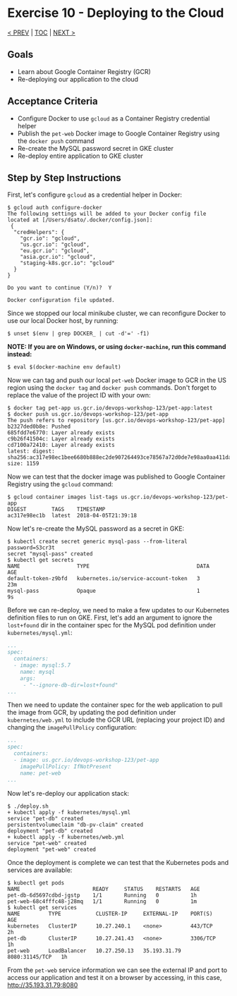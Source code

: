 # Exercise 10 - Deploying to the Cloud
[< PREV](9-cloud-migration.md) | [TOC](README.md) | [NEXT >](11-continuous-delivery-gocd.md)


## Goals

* Learn about Google Container Registry (GCR)
* Re-deploying our application to the cloud

## Acceptance Criteria

* Configure Docker to use `gcloud` as a Container Registry credential helper
* Publish the `pet-web` Docker image to Google Container Registry using the
`docker push` command
* Re-create the MySQL password secret in GKE cluster
* Re-deploy entire application to GKE cluster

## Step by Step Instructions

First, let's configure `gcloud` as a credential helper in Docker:

```shell
$ gcloud auth configure-docker
The following settings will be added to your Docker config file
located at [/Users/dsato/.docker/config.json]:
 {
  "credHelpers": {
    "gcr.io": "gcloud",
    "us.gcr.io": "gcloud",
    "eu.gcr.io": "gcloud",
    "asia.gcr.io": "gcloud",
    "staging-k8s.gcr.io": "gcloud"
  }
}

Do you want to continue (Y/n)?  Y

Docker configuration file updated.
```

Since we stopped our local minikube cluster, we can reconfigure Docker to use
our local Docker host, by running:

```shell
$ unset $(env | grep DOCKER_ | cut -d'=' -f1)
```

**NOTE: If you are on Windows, or using `docker-machine`, run this command
instead:**

```shell
$ eval $(docker-machine env default)
```

Now we can tag and push our local `pet-web` Docker image to GCR in the US region
using the `docker tag` and `docker push` commands. Don't forget to replace the
value of the project ID with your own:

```shell
$ docker tag pet-app us.gcr.io/devops-workshop-123/pet-app:latest
$ docker push us.gcr.io/devops-workshop-123/pet-app
The push refers to repository [us.gcr.io/devops-workshop-123/pet-app]
b2327ded0b8e: Pushed
685fdd7e6770: Layer already exists
c9b26f41504c: Layer already exists
cd7100a72410: Layer already exists
latest: digest: sha256:ac317e98ec1bee6680b888ec2de907264493ce78567a72d0de7e98aa0aa411da size: 1159
```

Now we can test that the docker image was published to Google Container Registry
using the `gcloud` command:

```shell
$ gcloud container images list-tags us.gcr.io/devops-workshop-123/pet-app
DIGEST        TAGS    TIMESTAMP
ac317e98ec1b  latest  2018-04-05T21:39:18
```

Now let's re-create the MySQL password as a secret in GKE:

```shell
$ kubectl create secret generic mysql-pass --from-literal password=S3cr3t
secret "mysql-pass" created
$ kubectl get secrets
NAME                  TYPE                                  DATA      AGE
default-token-z9bfd   kubernetes.io/service-account-token   3         23m
mysql-pass            Opaque                                1         9s
```

Before we can re-deploy, we need to make a few updates to our Kubernetes
definition files to run on GKE. First, let's add an argument to ignore the
`lost+found` dir in the container spec for the MySQL pod definition under
`kubernetes/mysql.yml`:

```yaml
...
spec:
  containers:
  - image: mysql:5.7
    name: mysql
    args:
     - "--ignore-db-dir=lost+found"
...
```

Then we need to update the container spec for the web application to pull the
image from GCR, by updating the pod definition under `kubernetes/web.yml` to
include the GCR URL (replacing your project ID) and changing the `imagePullPolicy`
configuration:

```yaml
...
spec:
  containers:
  - image: us.gcr.io/devops-workshop-123/pet-app
    imagePullPolicy: IfNotPresent
    name: pet-web
...
```

Now let's re-deploy our application stack:

```shell
$ ./deploy.sh
+ kubectl apply -f kubernetes/mysql.yml
service "pet-db" created
persistentvolumeclaim "db-pv-claim" created
deployment "pet-db" created
+ kubectl apply -f kubernetes/web.yml
service "pet-web" created
deployment "pet-web" created
```

Once the deployment is complete we can test that the Kubernetes pods and
services are available:

```shell
$ kubectl get pods
NAME                       READY     STATUS    RESTARTS   AGE
pet-db-6d5697cdbd-jgstp    1/1       Running   0          1h
pet-web-68c4fffc48-j28mq   1/1       Running   0          1m
$ kubectl get services
NAME         TYPE           CLUSTER-IP     EXTERNAL-IP    PORT(S)          AGE
kubernetes   ClusterIP      10.27.240.1    <none>         443/TCP          2h
pet-db       ClusterIP      10.27.241.43   <none>         3306/TCP         1h
pet-web      LoadBalancer   10.27.250.13   35.193.31.79   8080:31145/TCP   1h
```

From the `pet-web` service information we can see the external IP and port to
access our application and test it on a browser by accessing, in this case,
http://35.193.31.79:8080
